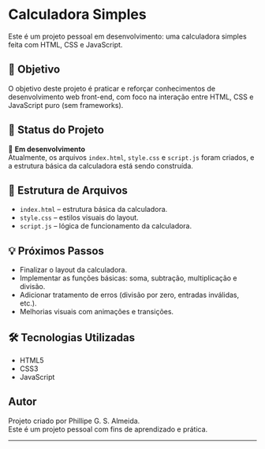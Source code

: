 # Calculadora Simples 

Este é um projeto pessoal em desenvolvimento: uma calculadora simples feita com HTML, CSS e JavaScript.

## 📌 Objetivo

O objetivo deste projeto é praticar e reforçar conhecimentos de desenvolvimento web front-end, com foco na interação entre HTML, CSS e JavaScript puro (sem frameworks).

## 🚧 Status do Projeto

🚧 **Em desenvolvimento**  
Atualmente, os arquivos `index.html`, `style.css` e `script.js` foram criados, e a estrutura básica da calculadora está sendo construída.

## 📁 Estrutura de Arquivos

- `index.html` – estrutura básica da calculadora.
- `style.css` – estilos visuais do layout.
- `script.js` – lógica de funcionamento da calculadora.

## 💡 Próximos Passos

- Finalizar o layout da calculadora.
- Implementar as funções básicas: soma, subtração, multiplicação e divisão.
- Adicionar tratamento de erros (divisão por zero, entradas inválidas, etc.).
- Melhorias visuais com animações e transições.

## 🛠️ Tecnologias Utilizadas

- HTML5
- CSS3
- JavaScript

##  Autor

Projeto criado por Phillipe G. S. Almeida.  
Este é um projeto pessoal com fins de aprendizado e prática.

---

